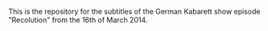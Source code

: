 This is the repository for the subtitles of the German Kabarett show episode "Recolution" from the 16th of March 2014.
